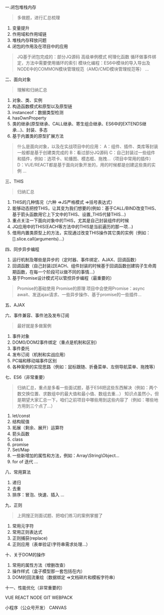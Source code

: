 一.闭包堆栈内存
> 多做题，进行汇总梳理
1. 变量提升
2. 作用域和作用域链
3. 堆栈内存释放问题
4. 闭包的作用及在项目中的应用
> JQ基于闭包完成的：部分JQ源码
> 高级单例模式
> 柯理化函数
> 循环做事件绑定，方法中需要使用循环的索引
> 模块化编程：ES6中模块的导入导出及NODE中的COMMON模块管理规范（AMD/CMD模块管理规范等）
> ...

二、面向对象
> 理解和归纳汇总
1. 对象、类、实例
2. 构造函数模式和原型以及原型链
3. instanceof：数据类型检测
4. hasOwnProperty
5. 类的继承(原型继承、CALL继承、寄生组合继承、ES6中的EXTENDS继承...)、封装、多态
6. 基于内置类的原型扩展方法

> 什么是面向对象，以及在实战项目中的应用：
>  A：组件、插件、类库等封装一般都是基于创建类完成的
>  B：看过部分JQ源码
>  C：自己封装过一些组件和插件，例如：选项卡、轮播图、模态框、拖拽...（项目中常用的插件）
>  D：VUE/REACT都是基于面向对象开发的，用的时候都是创建这些类的实例
>  ...

三、THIS
> 归纳汇总
1. THIS的几种情况（六种 =>JS严格模式 =>括号表达式）
2. 能够动态把控THIS，让其变为我们想要的(例如：基于CALL/BIND改变THIS、基于箭头函数用它上下文中的THIS、设置_THIS代替THIS...)
3. 重点关注一下面向对象中的THIS，尤其是自己封装组件的时候
4. JQ应用中的THIS(EACH等方法中的THIS是当前遍历的那一项...)
5. 借用内置类原型上的方法，实现通过改变THIS操作其它类的实例（例如：[].slice.call(arguments)...）

四、同步异步编程
1. 运行机制及哪些是异步的（定时器、事件绑定、AJAX、回调函数）
2. 回调函数（自己封装过EACH、组件封装的时候基于回调函数创建钩子生命周期函数，在每一个阶段可以做不同的事情...）
3. 基于Promise设计模式可以管控异步编程（最重要的）
> Promise的基础使用
> Promise的原理
> 项目中会使用Promise：async await、发送ajax请求、一些异步操作、基于promise的一些插件...

五、AJAX

六、事件兼容、事件池及发布订阅
> 最好就是多做案例
1. 事件对象
2. DOM0/DOM2事件绑定（重点是机制和区别）
3. 事件委托
4. 发布订阅（机制和实战应用）
5. PC端和移动端事件区别
6. 各种案例的实现思路（例如：鼠标跟随、折叠菜单、左侧导航菜单、拖拽等）

七、ES6（非常重要）
> 归纳汇总，重点是多看一些面试题，基于ES6把这些东西解决（例如：两个数交换位置、求数组中的最大值和最小值、数组去重...）
> 知识点虽然小，但是期望大家汇总一下，咱们之前项目中哪些用到这些内容了（例如：哪些地方用到三个点了...）
1. let/const
2. 结构赋值
3. 拓展（剩余、展开）运算符
4. 箭头函数
5. class
6. promise
7. Set/Map
8. 一些新增加的属性和方法，例如：Array\String\Object...
9. for of 迭代
...

八、常用算法
1. 递归
2. 去重
3. 排序：冒泡、快速、插入
...

九、正则
> 上网搜正则面试题、把咱们练习的案例掌握了
1. 常用元字符
2. 常用正则表达式
3. 正则捕获(replace)
4. 正则应用（表单验证\字符串需求处理...）

十、关于DOM的操作
1. 常用的属性方法（增删改查）
2. 操作样式（盒子模型那一套包括在内）
3. DOM的回流重绘（数据绑定 =>文档碎片和模板字符串）

十一、性能优化（非常重要的）

VUE
REACT
NODE
GIT
WEBPACK

小程序（公众号开发）
CANVAS